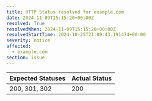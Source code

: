 ```yaml
---
title: HTTP Status resolved for example.com
date: 2024-11-09T15:15:20+00:00Z
resolved: True
resolvedWhen: 2024-11-09T15:15:20+00:00Z
resolvedStartTime: 2024-10-25T21:09:43.191474+00:00
severity: notice
affected:
  - example.com
section: issue
---
```


| Expected Statuses | Actual Status  |
|-------------------|----------------|
| 200, 301, 302 | 200 |

